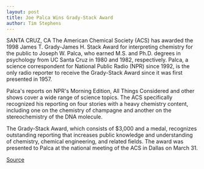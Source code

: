 ```yaml
---
layout: post
title: Joe Palca Wins Grady-Stack Award
author: Tim Stephens
---
```


SANTA CRUZ, CA­ The American Chemical Society (ACS) has awarded the  1998 James T. Grady-James H. Stack Award for interpreting chemistry for  the public to Joseph W. Palca, who earned M.S. and Ph.D. degrees in  psychology from UC Santa Cruz in 1980 and 1982, respectively. Palca, a  science correspondent for National Public Radio (NPR) since 1992, is the  only radio reporter to receive the Grady-Stack Award since it was first  presented in 1957.

Palca's reports on NPR's Morning Edition, All Things Considered and  other shows cover a wide range of science topics. The ACS specifically  recognized his reporting on four stories with a heavy chemistry content,  including one on the chemistry of champagne and another on the  stereochemistry of the DNA molecule.

The Grady-Stack Award, which consists of $3,000 and a medal,  recognizes outstanding reporting that increases public knowledge and  understanding of chemistry, chemical engineering, and related fields. The  award was presented to Palca at the national meeting of the ACS in Dallas  on March 31.

[Source](http://www1.ucsc.edu/news_events/press_releases/archive/97-98/04-98/041398-UCSC_graduate_Joe_P.html "Permalink to 041398-UCSC_graduate_Joe_P")
